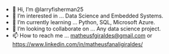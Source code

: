 - 👋 Hi, I’m @larryfisherman25
- 👀 I’m interested in ... Data Science and Embedded Systems.
- 🌱 I’m currently learning ... Python, SQL, Microsoft Azure.
- 💞️ I’m looking to collaborate on ... Any data science project.
- 📫 How to reach me ... matheusfgiraldes@gmail.com or https://www.linkedin.com/in/matheusfanaligiraldes/

<!---
larryfisherman25/larryfisherman25 is a ✨ special ✨ repository because its `README.md` (this file) appears on your GitHub profile.
You can click the Preview link to take a look at your changes.
--->

